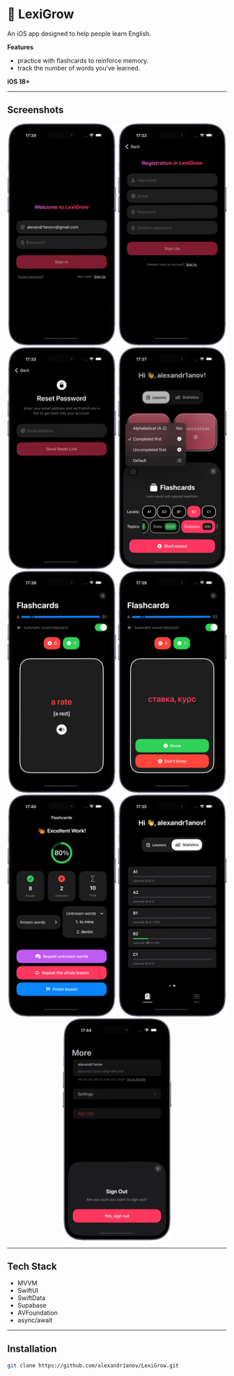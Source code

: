 #  LexiGrow

An iOS app designed to help people learn English.  

**Features**  
- practice with flashcards to reinforce memory.  
- track the number of words you’ve learned.

**iOS 18+**  

---

## Screenshots
<p align="center">
   <img src="./Screenshots/LogIn.png" width="250" />
   <img src="./Screenshots/Registration.png" width="250" />
   <img src="./Screenshots/ResetPassword.png" width="250" />
   <img src="./Screenshots/LessonSetup.png" width="250" />
   <img src="./Screenshots/Card_Original.png" width="250" />
   <img src="./Screenshots/Card_Translation.png" width="250" />
   <img src="./Screenshots/LessonSummary.png" width="250" />
   <img src="./Screenshots/Statistics.png" width="250" />
   <img src="./Screenshots/MoreScreen.png" width="250" />
</p>

---

## Tech Stack  
- MVVM
- SwiftUI
- SwiftData
- Supabase
- AVFoundation
- async/await
  
---

## Installation  

   ```bash
   git clone https://github.com/alexandr1anov/LexiGrow.git
